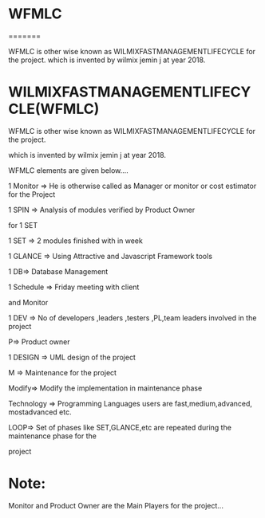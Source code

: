 # WFMLC
=======


WFMLC  is  other  wise known as WILMIXFASTMANAGEMENTLIFECYCLE for  the project.  which is  invented  by  wilmix jemin j at year  2018.


WILMIXFASTMANAGEMENTLIFECYCLE(WFMLC)
====================================


WFMLC  is  other  wise known as WILMIXFASTMANAGEMENTLIFECYCLE for  the project.

which is  invented  by  wilmix jemin j at year  2018.

WFMLC elements  are  given  below....


1 Monitor  =>  He  is  otherwise  called  as   Manager  or  monitor or  cost estimator  for  the  Project  

1 SPIN => Analysis  of  modules  verified  by  Product  Owner 

for  1  SET


1 SET =>  2  modules  finished with  in  week

1 GLANCE => Using  Attractive and  Javascript Framework  tools

1 DB=>  Database Management

1 Schedule  => Friday  meeting  with  client

and  Monitor


1 DEV =>  No  of  developers ,leaders ,testers ,PL,team leaders involved  in the  project


P=> Product  owner

1 DESIGN =>  UML design  of  the  project

M =>  Maintenance  for  the   project   


Modify=>  Modify   the  implementation  in maintenance  phase


Technology =>  Programming Languages  users  are  fast,medium,advanced, mostadvanced etc.


LOOP=>  Set of  phases like  SET,GLANCE,etc are  repeated  during  the  maintenance  phase  for  the

project

 

Note:
=====

Monitor  and  Product Owner  are the  Main  Players  for the  project...





  
